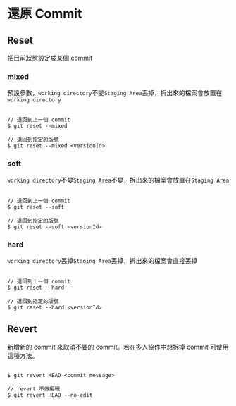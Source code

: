 # 還原 Commit

## Reset

把目前狀態設定成某個 commit

### mixed

預設參數，`working directory`不變`Staging Area`丟掉，拆出來的檔案會放置在`working directory`

```

// 退回到上一個 commit
$ git reset --mixed

// 退回到指定的版號
$ git reset --mixed <versionId>

```

### soft

`working directory`不變`Staging Area`不變，拆出來的檔案會放置在`Staging Area`

```

// 退回到上一個 commit
$ git reset --soft

// 退回到指定的版號
$ git reset --soft <versionId>

```

### hard

`working directory`丟掉`Staging Area`丟掉，拆出來的檔案會直接丟掉

```

// 退回到上一個 commit
$ git reset --hard

// 退回到指定的版號
$ git reset --hard <versionId>

```

## Revert

新增新的 commit 來取消不要的 commit。若在多人協作中想拆掉 commit 可使用這種方法。

```

$ git revert HEAD <commit message>

// revert 不做編輯
$ git revert HEAD --no-edit

```